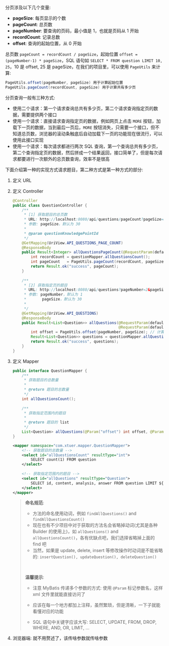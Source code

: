 分页涉及以下几个变量: 

* **pageSize**: 每页显示的个数
* **pageCount**: 总页数
* **pageNumber**: 要查询的页码，最小值是 1，也就是页码从 1 开始
* **recordCount**: 记录总数
* **offset**: 查询的起始位置，从 0 开始

总页数 `pageCount = recordCount / pageSize`，起始位置 `offset = (pageNumber-1) * pageSize`，SQL 语句如 `SELECT * FROM question LIMIT 10, 25`，10 是 offset, 25 是 pageSize，在我们的项目里，可以使用 `PageUtils` 来计算:

```java
PageUtils.offset(pageNumber, pageSize) 用于计算起始位置
PageUtils.pageCount(recordCount, pageSize) 用于计算共有多少页
```

分页查询一般有三种方式:

* 使用二个请求：第一个请求查询总共有多少页，第二个请求查询指定页的数据，需要提供两个接口
* 使用一个请求：直接请求查询指定页的数据，例如网页上点击 `MORE` 按钮，加载下一页的数据，当到最后一页后，`MORE` 按钮消失，只需要一个接口，但不知道总页数，浏览器的滚动条触底后自动加载下一页的功能现在很流行，可以使用此接口实现
* 使用一个请求：每次请求都进行两次 SQL 查询，第一个查询总共有多少页，第二个查询指定页的数据，然后拼成一个结果返回，接口简单了，但是每次请求都要进行一次额外的总页数查询，效率不是很高

下面介绍第一种的实现方式请求题目，第二种方式是第一种方式的部分:

1. 定义 URL

2. 定义 Controller

   ```java
   @Controller
   public class QuestionController {
       /**
        * [1] 获取题目的总页数
        * URL: http://localhost:8080/api/questions/pageCount?pageSize=30
        * 参数: pageSize，默认为 30
        *
        * @param questionKnowledgePointId
        */
       @GetMapping(UriView.API_QUESTIONS_PAGE_COUNT)
       @ResponseBody
       public Result<Integer> allQuestionsPageCount(@RequestParam(defaultValue = "30") int pageSize) {
           int recordCount = questionMapper.allQuestionsCount();
           int pageCount   = PageUtils.pageCount(recordCount, pageSize); // 计算总页数
           return Result.ok("success", pageCount);
       }
     
       /**
        * [2] 获取指定页的题目
        * URL: http://localhost:8080/api/questions?pageNumber=2&pageSize=30
        * 参数: pageNumber，默认为 1 
        *       pageSize，默认为 30
        *
        */
       @GetMapping(UriView.API_QUESTIONS)
       @ResponseBody
       public Result<List<Question>> allQuestions(@RequestParam(defaultValue="1") int pageNumber,                            
                                                  @RequestParam(defaultValue="30") int pageSize) {
           int offset = PageUtils.offset(pageNumber, pageSize); // 计算 offset
           Result<List<Question>> questions = questionMapper.allQuestions(offset, pageSize);
           return Result.ok("success", questions);
       }
   }
   ```

3. 定义 Mapper

   ```java
   public interface QuestionMapper {
       /**
        * 获取题目的总数量
        *
        * @return 题目的总数量
        */
       int allQuestionsCount();
     
       /**
        * 获取指定范围内的题目
        *
        * @return 题目的 list
        */
       List<Question> allQuestions(@Param("offset") int offset, @Param("size") int size);
   }
   ```

   ```xml
   <mapper namespace="com.xtuer.mapper.QuestionMapper">
       <!-- 获取题目的总数量 -->
       <select id="allQuestionsCount" resultType="int">
           SELECT count(1) FROM question
       </select>
     
       <!-- 获取指定范围内的题目 -->
       <select id="allQuestions" resultType="Question">
           SELECT id, content, analysis, answer FROM question LIMIT ${offset}, ${size}
       </select>
   </mapper>
   ```

   > **命名规范**: 
   >
   > * 方法的命名使用动词，例如 `findAllQuestions()` and `findAllQuestionsCount()`
   > * 现在也有不少项目中对于获取的方法名会省略掉动词(尤其是各种 Builder 的使用上)，如 `allQuestions()` and `allQuestionsCount()`，各有优缺点吧，我们选择省略掉上面的 find 吧
   > * 当然，如果是 update, delete, insert 等修改操作时动词是不能省略的: `insertQuestion(), updateQuestion(), deleteQuestion()`
   >
   > ​
   >
   > **温馨提示**: 
   >
   > * 注意 MyBatis 传递多个参数的方式: 使用 `@Param` 标记参数名，这样 xml 文件里就能直接访问了
   >
   >
   > * 应该在每一个地方都加上注释，虽然繁琐，但是清晰，一下子就能看懂对应的功能
   > * SQL 语句中关键字应该大写: SELECT, UPDATE, FROM, DROP, WHERE, AND, OR, LIMIT, ...

4. 浏览器端: 就不用赘述了，该传啥参数就传啥参数